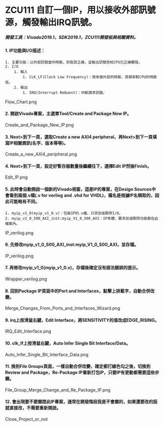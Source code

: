 # ZCU111 自訂一個IP，用以接收外部訊號源，觸發輸出IRQ訊號。
##### 開發工具：Vivado2019.1，SDK2019.1，ZCU111開發板與相關資料。

#### 1. IP功能與I/O描述：
    1. 主要功能：以外部訊號當作時脈，抓取其正緣，並輸出訊號告知CPU已正緣觸發。
    2. I/O
        1. 輸入
            1. CLK_LF(Clock Low Frequency)：用來接外部的時脈，其頻率較CPU的時脈低。
        2. 輸出
            1. IRQ(Interrupt ReQuest)：中斷請求訊號。
Flow_Chart.png
#### 2. 開啟Vivado專案，主選單Tool/Create and Package New IP。
Create_and_Package_New_IP.png


#### 3. Next>到下一頁，選取Create a new AXI4 peripheral，再Next>到下一頁填寫IP相關資訊(名字、版本等等)。
Create_a_new_AXI4_peripheral.png

#### 4. Next>到下一頁，設定好暫存器數量後繼續往下，選擇Edit IP然後Finish。
Edit_IP.png

#### 5. 此時會自動開啟一個新的Vivado視窗，這是IP的專案，在Design Sources中會看到兩個.v檔(.v for verilog and .vhd for VHDL)，檔名是根據IP名稱取的，因此可能略有不同。
    1. myip_v1_0(myip_v1_0.v)：包裝IP的.v檔，只添加或刪除I/O。
    2. myip_v1_0_S00_AXI_inst:myip_V1_0_S00_AXI：IP本體，要添加或刪除功能都在此檔案內。
IP_verilog.png

#### 6. 先修改myip_v1_0_S00_AXI_inst:myip_V1_0_S00_AXI，並存檔。
IP_verilog.png

#### 7. 再修改myip_v1_0(myip_v1_0.v)，存檔後確定沒有語法錯誤的提示。
Wrapper_verilog.png

#### 8. 回到Package IP頁面中的Port and Interfaces，點擊上排藍字，自動合併改變。
Merge_Changes_From_Ports_and_Interfaces_Wizard.png

#### 9. irq上按滑鼠右鍵，Edit Interface，將SENSITIVITY的值改成EDGE_RISING。
IRQ_Edit_Interface.png

#### 10. clk_lf上按滑鼠右鍵，Auto Infer Single Bit Interface/Data。
Auto_Infer_Single_Bit_Interface_Data.png

#### 11. 換到File Groups頁面，一樣自動合併改變，確定都打綠色勾之後，切換到Review and Package，Re-Package IP重新打包IP，只要IP有更動都需要這些步驟。
File_Group_Merge_Change_and_Re_Package_IP.png

#### 12. 會出現要不要關閉此IP專案，通常在開發階段我是不會關的，如果還要改的話就直接改，不需要重新開啟。
Close_Project_or_not